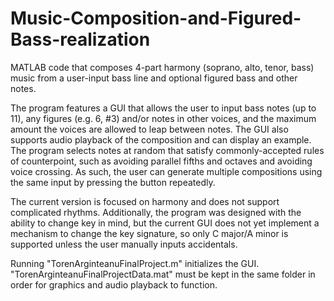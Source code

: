 # Music-Composition-and-Figured-Bass-realization
MATLAB code that composes 4-part harmony (soprano, alto, tenor, bass) music from a user-input bass line and optional figured bass and other notes.

The program features a GUI that allows the user to input bass notes (up to 11), any figures (e.g. 6, #3) and/or notes in other voices, and the maximum amount the voices are allowed to leap between notes. The GUI also supports audio playback of the composition and can display an example. The program selects notes at random that satisfy commonly-accepted rules of counterpoint, such as avoiding parallel fifths and octaves and avoiding voice crossing. As such, the user can generate multiple compositions using the same input by pressing the button repeatedly.

The current version is focused on harmony and does not support complicated rhythms. Additionally, the program was designed with the ability to change key in mind, but the current GUI does not yet implement a mechanism to change the key signature, so only C major/A minor is supported unless the user manually inputs accidentals.

Running "TorenArginteanuFinalProject.m" initializes the GUI. "TorenArginteanuFinalProjectData.mat" must be kept in the same folder in order for graphics and audio playback to function. 
